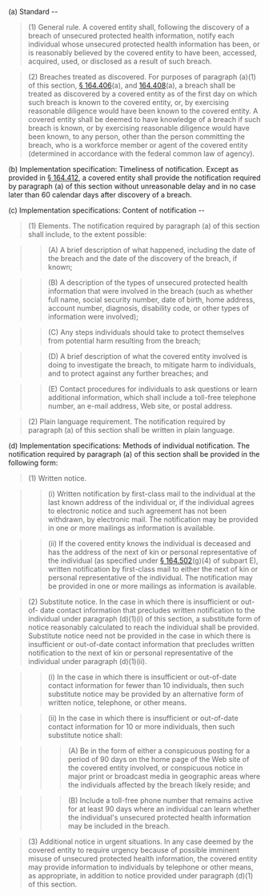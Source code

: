 (a) Standard --

> (1) General rule. A covered entity shall, following the discovery of a breach of unsecured protected health information, notify each individual whose unsecured protected health information has been, or is reasonably believed by the covered entity to have been, accessed, acquired, used, or disclosed as a result of such breach.

> (2) Breaches treated as discovered. For purposes of paragraph (a)(1) of this section, [§ 164.406](/hipaa/regulations/164-406-notification-media/)(a), and [164.408](/hipaa/regulations/164-408-notification-secretary/)(a), a breach shall be treated as discovered by a covered entity as of the first day on which such breach is known to the covered entity, or, by exercising reasonable diligence would have been known to the covered entity. A covered entity shall be deemed to have knowledge of a breach if such breach is known, or by exercising reasonable diligence would have been known, to any person, other than the person committing the breach, who is a workforce member or agent of the covered entity (determined in accordance with the federal common law of agency).

(b) Implementation specification: Timeliness of notification. Except as provided in [§ 164.412](/hipaa/regulations/164-412-law-enforcement-delay/), a covered entity shall provide the notification required by paragraph (a) of this section without unreasonable delay and in no case later than 60 calendar days after discovery of a breach.

&#40;c) Implementation specifications: Content of notification --

> (1) Elements. The notification required by paragraph (a) of this section shall include, to the extent possible:

> > (A) A brief description of what happened, including the date of the breach and the date of the discovery of the breach, if known;

> > (B) A description of the types of unsecured protected health information that were involved in the breach (such as whether full name, social security number, date of birth, home address, account number, diagnosis, disability code, or other types of information were involved);

> > &#40;C) Any steps individuals should take to protect themselves from potential harm resulting from the breach;

> > (D) A brief description of what the covered entity involved is doing to investigate the breach, to mitigate harm to individuals, and to protect against any further breaches; and

> > (E) Contact procedures for individuals to ask questions or learn additional information, which shall include a toll-free telephone number, an e-mail address, Web site, or postal address.

> (2) Plain language requirement. The notification required by paragraph (a) of this section shall be written in plain language.

(d) Implementation specifications: Methods of individual notification. The notification required by paragraph (a) of this section shall be provided in the following form:

> (1) Written notice. 

> > (i) Written notification by first-class mail to the individual at the last known address of the individual or, if the individual agrees to electronic notice and such agreement has not been withdrawn, by electronic mail. The notification may be provided in one or more mailings as information is available.

> > (ii) If the covered entity knows the individual is deceased and has the address of the next of kin or personal representative of the individual (as specified under [§ 164.502](/hipaa/regulations/164-502-uses-disclosures-general/)(g)(4) of subpart E), written notification by first-class mail to either the next of kin or personal representative of the individual. The notification may be provided in one or more mailings as information is available.

> (2) Substitute notice. In the case in which there is insufficient or out-of- date contact information that precludes written notification to the individual under paragraph (d)(1)(i) of this section, a substitute form of notice reasonably calculated to reach the individual shall be provided. Substitute notice need not be provided in the case in which there is insufficient or out-of-date contact information that precludes written notification to the next of kin or personal representative of the individual under paragraph (d)(1)(ii).

> > (i) In the case in which there is insufficient or out-of-date contact information for fewer than 10 individuals, then such substitute notice may be provided by an alternative form of written notice, telephone, or other means.

> > (ii) In the case in which there is insufficient or out-of-date contact information for 10 or more individuals, then such substitute notice shall:

> > > (A) Be in the form of either a conspicuous posting for a period of 90 days on the home page of the Web site of the covered entity involved, or conspicuous notice in major print or broadcast media in geographic areas where the individuals affected by the breach likely reside; and

> > > (B) Include a toll-free phone number that remains active for at least 90 days where an individual can learn whether the individual's unsecured protected health information may be included in the breach.
 
> (3) Additional notice in urgent situations. In any case deemed by the covered entity to require urgency because of possible imminent misuse of unsecured protected health information, the covered entity may provide information to individuals by telephone or other means, as appropriate, in addition to notice provided under paragraph (d)(1) of this section.
